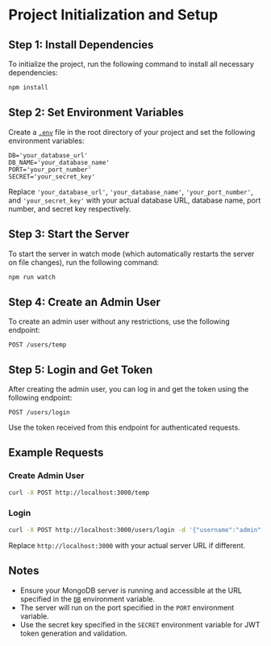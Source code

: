 

# Project Initialization and Setup

## Step 1: Install Dependencies

To initialize the project, run the following command to install all necessary dependencies:

```sh
npm install
```


## Step 2: Set Environment Variables

Create a [`.env`](command:_github.copilot.openRelativePath?%5B%7B%22scheme%22%3A%22file%22%2C%22authority%22%3A%22%22%2C%22path%22%3A%22%2Fhome%2Faditya%2FDesktop%2Fnode%2F.env%22%2C%22query%22%3A%22%22%2C%22fragment%22%3A%22%22%7D%2C%223937d608-5d52-4973-a461-0992946913da%22%5D "/home/aditya/Desktop/node/.env") file in the root directory of your project and set the following environment variables:

```env
DB='your_database_url'
DB_NAME='your_database_name'
PORT='your_port_number'
SECRET='your_secret_key'
```

Replace `'your_database_url'`, `'your_database_name'`, `'your_port_number'`, and `'your_secret_key'` with your actual database URL, database name, port number, and secret key respectively.

## Step 3: Start the Server

To start the server in watch mode (which automatically restarts the server on file changes), run the following command:

```sh
npm run watch
```

## Step 4: Create an Admin User

To create an admin user without any restrictions, use the following endpoint:

```
POST /users/temp
```

## Step 5: Login and Get Token

After creating the admin user, you can log in and get the token using the following endpoint:

```
POST /users/login
```

Use the token received from this endpoint for authenticated requests.

## Example Requests

### Create Admin User

```sh
curl -X POST http://localhost:3000/temp
```

### Login

```sh
curl -X POST http://localhost:3000/users/login -d '{"username":"admin","password":"password"}' -H "Content-Type: application/json"
```

Replace `http://localhost:3000` with your actual server URL if different.

## Notes

- Ensure your MongoDB server is running and accessible at the URL specified in the [`DB`](command:_github.copilot.openSymbolFromReferences?%5B%22%22%2C%5B%7B%22uri%22%3A%7B%22scheme%22%3A%22file%22%2C%22authority%22%3A%22%22%2C%22path%22%3A%22%2Fhome%2Faditya%2FDesktop%2Fnode%2Freadme.md%22%2C%22query%22%3A%22%22%2C%22fragment%22%3A%22%22%7D%2C%22pos%22%3A%7B%22line%22%3A4%2C%22character%22%3A5%7D%7D%5D%2C%223937d608-5d52-4973-a461-0992946913da%22%5D "Go to definition") environment variable.
- The server will run on the port specified in the `PORT` environment variable.
- Use the secret key specified in the `SECRET` environment variable for JWT token generation and validation.


